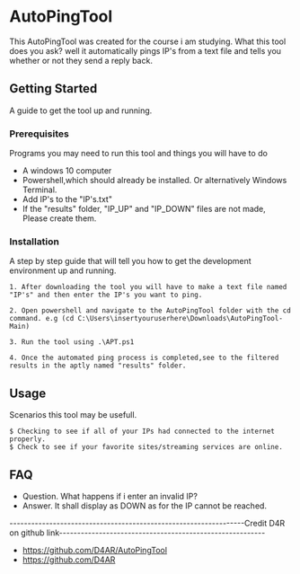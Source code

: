 # AutoPingTool

This AutoPingTool was created for the course i am studying. What this tool does you ask? well it automatically pings IP's from a text file and tells you whether or not they send a reply back.


## Getting Started


A guide to get the tool up and running. 



### Prerequisites

Programs you may need to run this tool and things you will have to do

* A windows 10 computer
* Powershell,which should already be installed. Or alternatively Windows Terminal.
* Add IP's to the "IP's.txt"
* If the "results" folder, "IP_UP" and "IP_DOWN" files are not made, Please create them.


### Installation

A step by step guide that will tell you how to get the development environment up and running.

```
1. After downloading the tool you will have to make a text file named "IP's" and then enter the IP's you want to ping.    
   
2. Open powershell and navigate to the AutoPingTool folder with the cd command. e.g (cd C:\Users\insertyouruserhere\Downloads\AutoPingTool-Main)

3. Run the tool using .\APT.ps1

4. Once the automated ping process is completed,see to the filtered results in the aptly named "results" folder.
```

## Usage

Scenarios this tool may be usefull.

```
$ Checking to see if all of your IPs had connected to the internet properly.
$ Check to see if your favorite sites/streaming services are online.
```

## FAQ
* Question. What happens if i enter an invalid IP?
* Answer. It shall display as DOWN as for the IP cannot be reached.



-----------------------------------------------------------------Credit D4R on github link---------------------------------------------------------
* https://github.com/D4AR/AutoPingTool
* https://github.com/D4AR





